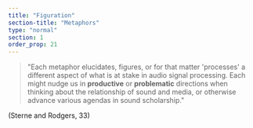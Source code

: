 ```yaml
---
title: "Figuration"
section-title: "Metaphors"
type: "normal"
section: 1
order_prop: 21
---
```


> "Each metaphor elucidates, figures, or for that matter 'processes' a
> different aspect of what is at stake in audio signal processing. Each might
> nudge us in **productive** or **problematic** directions when thinking about the
> relationship of sound and media, or otherwise advance various agendas in 
> sound scholarship." 

(Sterne and Rodgers, 33)

